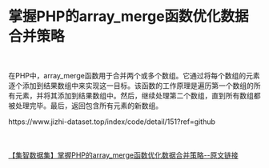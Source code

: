 <h1>掌握PHP的array_merge函数优化数据合并策略</h1><br /><p>在PHP中，array_merge函数用于合并两个或多个数组。它通过将每个数组的元素逐个添加到结果数组中来实现这一目标。该函数的工作原理是遍历第一个数组的所有元素，并将其添加到结果数组中。然后，继续处理第二个数组，直到所有数组都被处理完毕。最后，返回包含所有元素的新数组。</p><p>https://www.jizhi-dataset.top/index/code/detail/151?ref=github</p><br /><br /><a href="https://www.jizhi-dataset.top/index/code/detail/151?ref=github" target="_blank">【集智数据集】掌握PHP的array_merge函数优化数据合并策略--原文链接</a>
